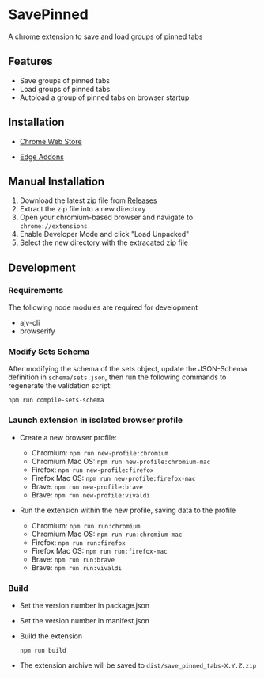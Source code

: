 # SavePinned

A chrome extension to save and load groups of pinned tabs

## Features

- Save groups of pinned tabs
- Load groups of pinned tabs
- Autoload a group of pinned tabs on browser startup

## Installation

- [Chrome Web Store](https://chrome.google.com/webstore/detail/save-pinned-tabs/anmidgajdonkgmmilbccfefkfieajakd)

- [Edge Addons](https://microsoftedge.microsoft.com/addons/detail/ahejjkehekfnjbpaaochgfbmbajocdkn)

## Manual Installation
  1. Download the latest zip file from [Releases](https://github.com/jmakila/SavePinned/releases)
  2. Extract the zip file into a new directory
  3. Open your chromium-based browser and navigate to `chrome://extensions`
  4. Enable Developer Mode and click "Load Unpacked"
  5. Select the new directory with the extracated zip file

## Development

### Requirements

The following node modules are required for development

- ajv-cli
- browserify

### Modify Sets Schema

After modifying the schema of the sets object, update the JSON-Schema definition in `schema/sets.json`, then run the following commands to regenerate the validation script:

`npm run compile-sets-schema`

### Launch extension in isolated browser profile

- Create a new browser profile:

  - Chromium: `npm run new-profile:chromium`
  - Chromium Mac OS: `npm run new-profile:chromium-mac`
  - Firefox: `npm run new-profile:firefox`
  - Firefox Mac OS: `npm run new-profile:firefox-mac`
  - Brave: `npm run new-profile:brave`
  - Brave: `npm run new-profile:vivaldi`

- Run the extension within the new profile, saving data to the profile

  - Chromium: `npm run run:chromium`
  - Chromium Mac OS: `npm run run:chromium-mac`
  - Firefox: `npm run run:firefox`
  - Firefox Mac OS: `npm run run:firefox-mac`
  - Brave: `npm run run:brave`
  - Brave: `npm run run:vivaldi`

### Build

- Set the version number in package.json

- Set the version number in manifest.json

- Build the extension

  `npm run build`

- The extension archive will be saved to `dist/save_pinned_tabs-X.Y.Z.zip`
